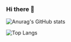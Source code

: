 ### Hi there 👋

![Anurag's GitHub stats](https://github-readme-stats.vercel.app/api?username=mcublog&show_icons=true)

 <img src="https://github-readme-stats.vercel.app/api/top-langs/?username=mcublog&layout=compact&count_private=true&hide_border=true" alt="Top Langs">

<!--
**Mcublog/mcublog** is a ✨ _special_ ✨ repository because its `README.md` (this file) appears on your GitHub profile.

Here are some ideas to get you started:

- 🔭 I’m currently working on ...
- 🌱 I’m currently learning ...
- 👯 I’m looking to collaborate on ...
- 🤔 I’m looking for help with ...
- 💬 Ask me about ...
- 📫 How to reach me: ...
- 😄 Pronouns: ...
- ⚡ Fun fact: ...
-->

<!--START_SECTION:waka-->
<!--END_SECTION:waka-->
